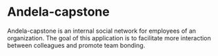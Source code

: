 # Andela-capstone
Andela-capstone is an internal social network for employees of an organization. The goal of this application is to facilitate more interaction between colleagues and promote team bonding.
